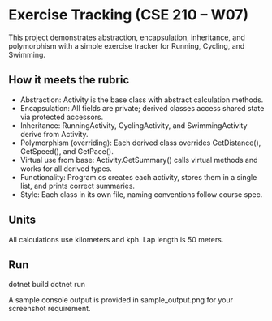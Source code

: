 # Exercise Tracking (CSE 210 – W07)
This project demonstrates abstraction, encapsulation, inheritance, and polymorphism with a simple exercise tracker for Running, Cycling, and Swimming.

## How it meets the rubric
- Abstraction: Activity is the base class with abstract calculation methods.
- Encapsulation: All fields are private; derived classes access shared state via protected accessors.
- Inheritance: RunningActivity, CyclingActivity, and SwimmingActivity derive from Activity.
- Polymorphism (overriding): Each derived class overrides GetDistance(), GetSpeed(), and GetPace().
- Virtual use from base: Activity.GetSummary() calls virtual methods and works for all derived types.
- Functionality: Program.cs creates each activity, stores them in a single list, and prints correct summaries.
- Style: Each class in its own file, naming conventions follow course spec.

## Units
All calculations use kilometers and kph. Lap length is 50 meters.

## Run
dotnet build
dotnet run

A sample console output is provided in sample_output.png for your screenshot requirement.

